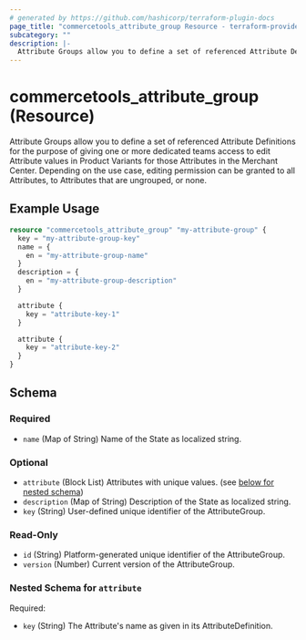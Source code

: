 ```yaml
---
# generated by https://github.com/hashicorp/terraform-plugin-docs
page_title: "commercetools_attribute_group Resource - terraform-provider-commercetools"
subcategory: ""
description: |-
  Attribute Groups allow you to define a set of referenced Attribute Definitions for the purpose of giving one or more dedicated teams access to edit Attribute values in Product Variants for those Attributes in the Merchant Center. Depending on the use case, editing permission can be granted to all Attributes, to Attributes that are ungrouped, or none.
---
```


# commercetools_attribute_group (Resource)

Attribute Groups allow you to define a set of referenced Attribute Definitions for the purpose of giving one or more dedicated teams access to edit Attribute values in Product Variants for those Attributes in the Merchant Center. Depending on the use case, editing permission can be granted to all Attributes, to Attributes that are ungrouped, or none.

## Example Usage

```terraform
resource "commercetools_attribute_group" "my-attribute-group" {
  key = "my-attribute-group-key"
  name = {
    en = "my-attribute-group-name"
  }
  description = {
    en = "my-attribute-group-description"
  }

  attribute {
    key = "attribute-key-1"
  }

  attribute {
    key = "attribute-key-2"
  }
}
```

<!-- schema generated by tfplugindocs -->
## Schema

### Required

- `name` (Map of String) Name of the State as localized string.

### Optional

- `attribute` (Block List) Attributes with unique values. (see [below for nested schema](#nestedblock--attribute))
- `description` (Map of String) Description of the State as localized string.
- `key` (String) User-defined unique identifier of the AttributeGroup.

### Read-Only

- `id` (String) Platform-generated unique identifier of the AttributeGroup.
- `version` (Number) Current version of the AttributeGroup.

<a id="nestedblock--attribute"></a>
### Nested Schema for `attribute`

Required:

- `key` (String) The Attribute's name as given in its AttributeDefinition.
